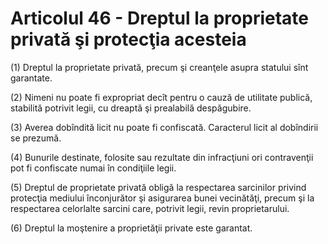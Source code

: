 # Articolul 46 - Dreptul la proprietate privată şi protecţia acesteia

(1) Dreptul la proprietate privată, precum şi creanţele asupra statului sînt garantate.

(2) Nimeni nu poate fi expropriat decît pentru o cauză de utilitate publică, stabilită potrivit legii, cu dreaptă şi prealabilă despăgubire.

(3) Averea dobîndită licit nu poate fi confiscată. Caracterul licit al dobîndirii se prezumă.

(4) Bunurile destinate, folosite sau rezultate din infracţiuni ori contravenţii pot fi confiscate numai în condiţiile legii.

(5) Dreptul de proprietate privată obligă la respectarea sarcinilor privind protecţia mediului înconjurător şi asigurarea bunei vecinătăţi, precum şi la respectarea celorlalte sarcini care, potrivit legii, revin proprietarului.

(6) Dreptul la moştenire a proprietăţii private este garantat.